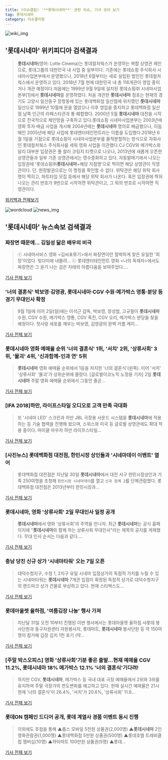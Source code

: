 ```yaml
---
title: (이슈클립) '**롯데시네마**' 관련 이슈, 기사 모아 보기
tag: 롯데시네마
category: 이슈클리핑
---
```

![wiki_img](https://user-images.githubusercontent.com/42597476/44503234-41136a80-a6d0-11e8-9071-6fc6418eafe4.png)
## **'**롯데시네마**'** 위키피디아 검색결과
>**롯데시네마**(영어: Lotte Cinema)는 롯데컬처웍스가 운영하는 복합 상영관 체인으로, 롯데그룹의 대한민국 내 사업 중 일부이다. 기존에는 롯데쇼핑 주식회사 시네마사업본부에서 운영했으나, 2018년 6월부터는 새로 설립된 법인인 롯데컬처웍스에서 운영하고 있다. 2018년 7월 현재 대한민국 내 총 116개관이 영업 중이거나 개관 예정이다.처음에는 1999년 9월 9일에 설치된 롯데쇼핑㈜ 시네마사업본부[1]에서 **롯데시네마**를 운영하였다. 처음 개관한 **롯데시네마** 점포는 현재의 경기도 고양시 일산동구 장항동에 있는 롯데백화점 일산점에 위치했던 **롯데시네마** 일산으로 1999년 10월에 문을 열었으나 이후 영업을 중지하고 롯데백화점 일산점 남쪽 인근의 라페스타관과 통·폐합했다. 2000년 5월 **롯데시네마** 대전을 시작으로 전국적으로 체인망을 구축하고 있다.롯데쇼핑 시네마사업본부는 2003년에 영화 투자·배급 사업을 개시해 2004년에는 **롯데시네마** 명의로 배급했으나, 이듬해인 2005년에 해당 사업에 롯데엔터테인먼트라는 이름을 도입했다.2018년 6월 1일을 기점으로 롯데쇼핑이 시네마사업본부를 물적분할하는 방식으로 자회사인 롯데컬처웍스 주식회사를 세워 영화 사업을 이관했다.CJ CGV와 메가박스와 달리 대부분 입장권은 풀 컬러 코팅지 티켓으로 나오나, 2013년에 새롭게 오픈한 상영관들과 일부 기존 상영관에서는 영수증화하고 있다. 자동발매기에서 나오는 입장권에 '롯데쇼핑㈜**롯데시네마**+해당 지점명'으로 찍히면 해당 상영관이 직영관이다. 단. 현장발권으로는 이 명칭을 확인할 수 없다. 위탁관은 해당 위탁 회사명이 찍히고, 파트타임 모집 등에서 해당 위탁 회사가 나온다. 혹은 입장권에 찍혀 나오는 관리 번호가 9번으로 시작하면 위탁관이고, 그 외의 번호로 시작하면 직영관이다.

<a href="https://ko.wikipedia.org/wiki/롯데시네마" target="_blank">위키백과 전체보기</a>

![wordcloud](https://s3.ap-northeast-2.amazonaws.com/lyrics101-wordcloud/2018-09-02-1535870252.png)
![news_img](https://user-images.githubusercontent.com/42597476/44507050-1206f400-a6e4-11e8-8d98-7ffbfebb353f.png)
## **'**롯데시네마**'** 뉴스속보 검색결과
### 짜장면 때문에... 김일성 닮은 배우의 비극

>ⓒ 시네마서비스 영화 <김씨표류기>에서 짜장면이란 절박하게 찾은 유일한 '희망'이었다. 빚더미에 내몰려... ⓒ 롯데엔터테인먼트 영화 <나의 독재자>에서도 짜장면은 그 윤기 나는 검은 자태의 아름다움을 보여주었다....

<a href="http://www.ohmynews.com/NWS_Web/View/at_pg.aspx?CNTN_CD=A0002462888&CMPT_CD=P0010&utm_source=naver&utm_medium=newsearch&utm_campaign=naver_news" target="_blank">기사 전체 보기</a>

### '너의 결혼식' 박보영·김영광, **롯데시네마**·CGV 수원·메가박스 영통·분당 등 경기 무대인사 확정

>9월 1일에 이어 2일(일)에는 이석근 감독, 박보영, 장성범, 고규필이 **롯데시네마** 수원, CGV 수원, 메가박스 영통, CGV 죽전, CGV 오리, 메가박스 분당을 찾을 예정이다. 첫사랑 세포를 깨우는 박보영, 김영광의 완벽 커플 케미...

<a href="http://www.starseoultv.com/news/articleView.html?idxno=505966" target="_blank">기사 전체 보기</a>

### **롯데시네마** 영화 예매율 순위 '너의 결혼식' 1위, '서치' 2위, '상류사회' 3위, '물괴' 4위, '신과함께-인과 연' 5위

>**롯데시네마** 영화 예매율 순위에서 1등을 차지한 '너의 결혼식'(왼쪽). 이어 '서치' '상류사회' '물괴'가 상위순위에 올랐다. [글로벌이코노믹 노정용 기자] 2일 **롯데시네마** 주말 영화 예매율 순위에서 그동안 줄곧...

<a href="http://www.g-enews.com/ko-kr/news/article/news_all/201809021029368169e8b8a793f7_1/article.html" target="_blank">기사 전체 보기</a>

### [IFA 2018]하만, 라이프스타일 오디오로 고객 만족 극대화

>또 '시네마 LED' 스크린과 하만 JBL 극장용 사운드 시스템을 **롯데시네마**에 적용하는 등 기술 협력을 진행해 왔으며, 스위스와 미국 등 글로벌 상영관에도 확대 적용 중이다. 마이클 마우저 하만 라이프스타일...

<a href="http://www.etnews.com/20180902000025" target="_blank">기사 전체 보기</a>

### [사진뉴스] 롯데백화점 대전점, 한민시장 상인들과 '시네마데이 이벤트' 열어

>롯데백화점 대전점은 지난달 30일 **롯데시네마**에서 대전 서구 한민시장상인과 가족 250여명을 초청해 `한민시장 시네마데이`를 열고 `신과 함께 2`를 단체관람했다. 롯데백화점 대전점은 2013년부터 한민시장과...

<a href="http://www.daejonilbo.com/news/newsitem.asp?pk_no=1332695" target="_blank">기사 전체 보기</a>

### **롯데시네마**, 영화 '상류사회' 2일 무대인사 일정 공개

>**롯데시네마**에서 영화 '상류사회'의 주역을 만나자.   최근 **롯데시네마**는 공식 홈페이지에 "**롯데시네마**와 함께 하는 상류사회 무대인사"라는 제목의 공지를 게재했다.     무대 인사 순서는 다음과 같다....

<a href="http://www.topstarnews.net/news/articleView.html?idxno=475154" target="_blank">기사 전체 보기</a>

### 충남 당진 신규 상가 ‘시네마타워’ 오는 7일 오픈

>대덕수청지구, 수청 1, 2지구 유일 시네마 입점상가의 독점적 가치를 누릴 수 있는 시네마타워는 **롯데시네마** 7개관 입점이 확정된 독점적 상가로 대덕수청지구의 랜드마크 상가 건물로 부상하고 있다. 현재 스타벅스도...

<a href="http://www.etnews.com/20180831000305" target="_blank">기사 전체 보기</a>

### 롯데아울렛 율하점, '여름김장 나눔' 행사 가져

>지난달 31일 오전 10부터 진행된 이번 행사에서는 롯데아울렛 율하점 샤롯데 봉사단원과 동구자원센터 자원봉사자, 롯데마트, **롯데시네마** 봉사단원 등 약 150여 명이 참가해 김장 김치 1천 포기 (약...

<a href="http://www.ilyoseoul.co.kr/news/articleView.html?idxno=251123" target="_blank">기사 전체 보기</a>

### [주말 박스오피스] 영화 '상류사회'기분 좋은 출발…현재 예매율 CGV 11.2%, **롯데시네마** 18% 메가박스 12.1% '너의 결혼식'기다려!

>하지만 CGV, **롯데시네마**, 메가박스 등 국내 대표 극장 예매율에서 2위와 3위를 유지하며 주말 극장가의 판도변화를 예고하고 있다. 현재 실시간 예매율은 21시 현재 '너의 결혼식'이 26.4%, '서치'가 20.6%, '상류사회' 11.6...

<a href="http://www.gyotongn.com/news/articleView.html?idxno=198094" target="_blank">기사 전체 보기</a>

### 롯데ON 캠페인 드디어 공개, 롯데 계열사 경품 이벤트 동시 진행

>이외에도 추첨을 통해 ▲롭스 모바일 5천원 상품권(2,000명) ▲**롯데시네마** 2인 영화관람권(1,000명) ▲롯데백화점 5만원 상품권(500명) ▲롯데호텔 트레비클럽 멤버십(10명) ▲하이마트 100만원 상품권(5명) ▲롯데...

<a href="http://news.hankyung.com/article/201808318570a" target="_blank">기사 전체 보기</a>


